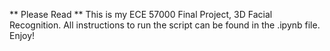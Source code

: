 ** Please Read **
This is my ECE 57000 Final Project, 3D Facial Recognition.  All instructions to run the script can be found in the .ipynb file.  Enjoy!